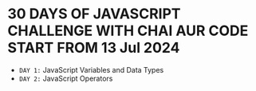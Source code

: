 # 30 DAYS OF JAVASCRIPT CHALLENGE WITH CHAI AUR CODE START FROM 13 Jul 2024

- `DAY 1:` JavaScript Variables and Data Types
- `DAY 2:` JavaScript Operators
